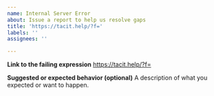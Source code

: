 ```yaml
---
name: Internal Server Error
about: Issue a report to help us resolve gaps
title: 'https://tacit.help/?f='
labels: ''
assignees: ''

---
```


**Link to the failing expression**
https://tacit.help/?f=

**Suggested or expected behavior (optional)**
A description of what you expected or want to happen.
